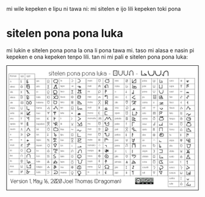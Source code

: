 mi wile kepeken e lipu ni tawa ni: mi sitelen e ijo lili kepeken toki pona

# sitelen pona pona luka

mi lukin e sitelen pona pona la ona li pona tawa mi. taso mi alasa e nasin pi kepeken e ona kepeken tenpo lili. tan ni mi pali e sitelen pona pona luka:

![sitelen pona pona luka wan](/sppl-v1.png "Title")
